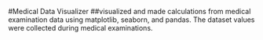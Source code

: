 #Medical Data Visualizer
##visualized and made calculations from medical examination data using matplotlib, seaborn, and pandas. The dataset values were collected during medical examinations.
